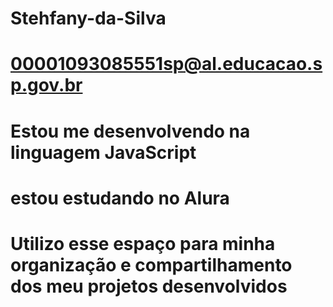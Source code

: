 # Stehfany-da-Silva
# 00001093085551sp@al.educacao.sp.gov.br
# Estou me desenvolvendo na linguagem JavaScript
# estou estudando no  Alura 
# Utilizo esse espaço para minha organização e compartilhamento dos meu projetos desenvolvidos 
